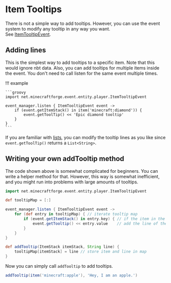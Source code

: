 # Item Tooltips

There is not a simple way to add tooltips. However, you can use the event system to modify any tooltip in any way you
want. <br>
See [ItemTooltipEvent](events/item_tooltip_event.md).

## Adding lines

This is the simplest way to add tooltips to a specific item. Note that this would ignore nbt data. Also, you can add
tooltips for multiple items inside the event. You don't need to call listen for the same event multiple times.

!!! example

    ```groovy
    import net.minecraftforge.event.entity.player.ItemTooltipEvent

    event_manager.listen { ItemTooltipEvent event ->
        if (event.getItemStack() in item('minecraft:diamond')) {
            event.getToolTip() << 'Epic diamond tooltip'
        }
    }
    ```

If you are familiar with [lists](../../groovy/lists.md), you can modify the tooltip lines as you like
since `event.getToolTip()` returns a `List<String>`.

## Writing your own addTooltip method
The code shown above is somewhat complicated for beginners. You can write a helper method for that.
However, this way is somewhat inefficient, and you might run into problems with large amounts of tooltips.

```groovy
import net.minecraftforge.event.entity.player.ItemTooltipEvent

def tooltipMap = [:]

event_manager.listen { ItemTooltipEvent event ->
    for (def entry in tooltipMap) { // iterate tooltip map
        if (event.getItemStack() in entry.key) { // if the item in the event matches the map entry
            event.getTooltip() << entry.value    // add the line of the map entry
        }
    }
}

def addTooltip(ItemStack itemStack, String line) {
    tooltipMap[itemStack] = line // store item and line in map
}
```

Now you can simply call `addTooltip` to add tooltips.
```groovy
addTooltip(item('minecraft:apple'), 'Hey, I am an apple.')
```
